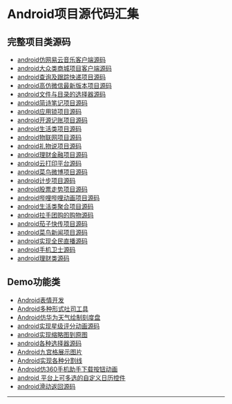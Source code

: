 # Android项目源代码汇集
## 完整项目类源码
* [android仿网易云音乐客户端源码]
* [android大众类商城项目客户端源码]
* [android查询及跟踪快递项目源码]
* [android高仿微信最新版本项目源码]
* [android文件与目录的选择器源码]
* [android简诗笔记项目源码]
* [android应用锁项目源码]
* [android开源记账项目源码]
* [android生活类项目源码]
* [android物联网项目源码]
* [android礼物说项目源码]
* [android理财金融项目源码]
* [android云打印平台源码]
* [android菜鸟微博项目源码]
* [android计步项目源码]
* [android股票走势项目源码]
* [android哔哩哔哩动画项目源码]
* [android生活类聚合项目源码]
* [android拉手团购的购物源码]
* [android茄子快传项目源码]
* [android菜鸟新闻项目源码]
* [android实现全民直播源码]
* [android手机卫士源码]
* [android理财类源码]

## Demo功能类
* [Android表情开发]
* [Android多种形式吐司工具]
* [Android仿华为天气绘制刻度盘]
* [android实现星级评分动画源码]
* [android实现缩略图到原图]
* [android各种选择器源码]
* [Android九宫格展示图片]
* [Android实现各种分割线]
* [Android仿360手机助手下载按钮动画]
* [android 平台上可多选的自定义日历控件]
* [android滑动返回源码]







[Android表情开发]:https://github.com/SiberiaDante/EmotionApp
[Android多种形式吐司工具]:https://github.com/SiberiaDante/ToastUtils

[android仿网易云音乐客户端源码]:https://github.com/youlookwhat/CloudReader
[android大众类商城项目客户端源码]:https://github.com/atguigu01/Shopping
[android查询及跟踪快递项目源码]:https://github.com/wangchenyan/PonyExpress
[android高仿微信最新版本项目源码]:https://github.com/GitLqr/LQRWeChat
[android文件与目录的选择器源码]:https://github.com/codekidX/storage-chooser
[android简诗笔记项目源码]:https://github.com/wingjay/jianshi
[android应用锁项目源码]:https://github.com/lizixian18/AppLock
[android开源记账项目源码]:https://github.com/Nightonke/CoCoin
[android生活类项目源码]:https://github.com/Allyns/Lives
[android物联网项目源码]:https://github.com/tiandawu/IotXmpp
[android礼物说项目源码]:https://github.com/Orangelittle/Liwusuo
[android理财金融项目源码]:https://github.com/robotlife/TongBanJie
[android云打印平台源码]:https://github.com/LehmanHe/A4print
[android菜鸟微博项目源码]:https://github.com/yxs666/cniao5-weibo
[android计步项目源码]:https://github.com/linglongxin24/DylanStepCount
[android股票走势项目源码]:https://github.com/AndroidJiang/StockChart
[android哔哩哔哩动画项目源码]:https://github.com/HotBitmapGG/bilibili-android-client
[android生活类聚合项目源码]:https://github.com/yanbober/RNPolymerPo
[android拉手团购的购物源码]:https://github.com/myxh/CoolShopping
[android茄子快传项目源码]:https://github.com/mayubao/KuaiChuan
[android菜鸟新闻项目源码]:https://github.com/yxs666/cniao5-news
[android实现全民直播源码]:https://github.com/jenly1314/KingTV
[android手机卫士源码]:https://github.com/JessYanCoding/MobileSafe
[android理财类源码]:https://github.com/Dreamer206602/QuickMoney

---
[Android仿华为天气绘制刻度盘]:https://github.com/YISHUIH/HuaWeiWeatherView
[android实现星级评分动画源码]:https://github.com/ome450901/SimpleRatingBar
[android实现缩略图到原图]:https://github.com/Hitomis/transferee
[android各种选择器源码]:https://github.com/addappcn/android-pickers
[Android九宫格展示图片]:https://github.com/laobie/NineGridImageView
[Android实现各种分割线]:https://github.com/hxmeie/RecyclerView-FlexibleDivider
[Android仿360手机助手下载按钮动画]:https://github.com/1002326270xc/360Downloading-master
[android 平台上可多选的自定义日历控件]:https://github.com/Airsaid/CalendarView
[android滑动返回源码]:https://github.com/bingoogolapple/BGASwipeBackLayout-Android

